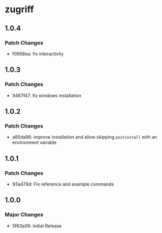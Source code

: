 # zugriff

## 1.0.4

### Patch Changes

- f0958ea: fix interactivity

## 1.0.3

### Patch Changes

- 9467f47: fix windows installation

## 1.0.2

### Patch Changes

- a85da86: improve installation and allow skipping `postinstall` with an environment variable

## 1.0.1

### Patch Changes

- 93a479d: Fix reference and example commands

## 1.0.0

### Major Changes

- 5f63a06: Initial Release
